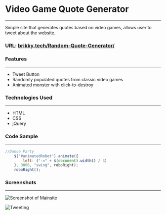 # Video Game Quote Generator
___
Simple site that generates quotes based on video games, allows user to tweet about the website.

### URL: [brikky.tech/Random-Quote-Generator/](http://brikky.tech/Random-Quote-Generator/)

### Features
___
* Tweet Button
* Randomly populated quotes from classic video games
* Animated monster with click-to-destroy

### Technologies Used
____
- HTML
- CSS
- jQuery

### Code Sample
___
```JavaScript
//Dance Party
    $("#animatedRobot").animate({
        left: ("-=" + $(document).width() / 3)
    }, 3000, "swing", roboRight);
    roboRight();
```

### Screenshots
____
![Screenshot of Mainsite](http://i.imgur.com/67X61z0.png)

![Tweeting](http://i.imgur.com/kFXIfOC.png)
